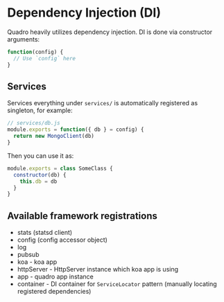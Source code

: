 # Dependency Injection (DI)

Quadro heavily utilizes dependency injection. DI is done via constructor arguments:

```js
function(config) {
  // Use `config` here
}
```

## Services

Services everything under `services/` is automatically registered as singleton, for example:

```js
// services/db.js
module.exports = function({ db } = config) {
  return new MongoClient(db)
}
```

Then you can use it as:

```js
module.exports = class SomeClass {
  constructor(db) {
    this.db = db
  }
}
```

## Available framework registrations

- stats (statsd client)
- config (config accessor object)
- log
- pubsub
- koa - koa app
- httpServer - HttpServer instance which koa app is using
- app - quadro app instance
- container - DI container for `ServiceLocator` pattern (manually locating registered dependencies)
